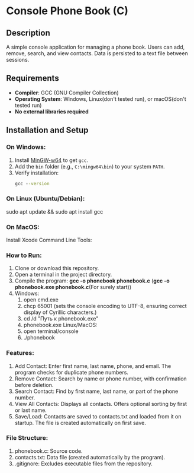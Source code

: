 # Console Phone Book (C)

## Description
A simple console application for managing a phone book. Users can add, remove, search, and view contacts. Data is persisted to a text file between sessions.

## Requirements
- **Compiler**: GCC (GNU Compiler Collection)
- **Operating System**: Windows, Linux(don't tested run), or macOS(don't tested run)
- **No external libraries required**

## Installation and Setup

### On Windows:
1. Install [MinGW-w64](https://www.mingw-w64.org/) to get `gcc`.
2. Add the `bin` folder (e.g., `C:\mingw64\bin`) to your system `PATH`.
3. Verify installation:
   ```cmd
   gcc --version
### On Linux (Ubuntu/Debian):
   sudo apt update && sudo apt install gcc
### On MacOS:
   Install Xcode Command Line Tools:
### How to Run:
   1. Clone or download this repository.
   2. Open a terminal in the project directory.
   3. Compile the program:
      **gcc -o phonebook phonebook.c** (**gcc -o phonebook.exe phonebook.c**(For surely start))
   4. Windows:
        1. open cmd.exe
        2. chcp 65001 (sets the console encoding to UTF-8, ensuring correct display of Cyrillic characters.)
        3. cd /d "Путь к phonebook.exe"
        4. phonebook.exe 
      Linux/MacOS:
        1. open terminal/console
        2. ./phonebook
### Features:
   1. Add Contact: Enter first name, last name, phone, and email. The program checks for duplicate phone numbers.
   2. Remove Contact: Search by name or phone number, with confirmation before deletion.
   3. Search Contact: Find by first name, last name, or part of the phone number.
   4. View All Contacts: Displays all contacts. Offers optional sorting by first or last name.
   5. Save/Load: Contacts are saved to contacts.txt and loaded from it on startup. The file is created automatically on first save.
### File Structure:
   1. phonebook.c: Source code.
   2. contacts.txt: Data file (created automatically by the program).
   3. .gitignore: Excludes executable files from the repository.